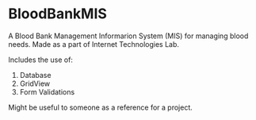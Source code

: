 # BloodBankMIS
A Blood Bank Management Informarion System (MIS) for managing blood needs. Made as a part of Internet Technologies Lab.

Includes the use of:
1. Database
2. GridView
3. Form Validations

Might be useful to someone as a reference for a project.
